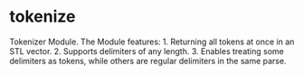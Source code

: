 # tokenize
Tokenizer Module. The Module features: 1. Returning all tokens at once in an STL vector. 2. Supports delimiters of any length. 3. Enables treating some delimiters as tokens, while others are regular     delimiters in the same parse.
